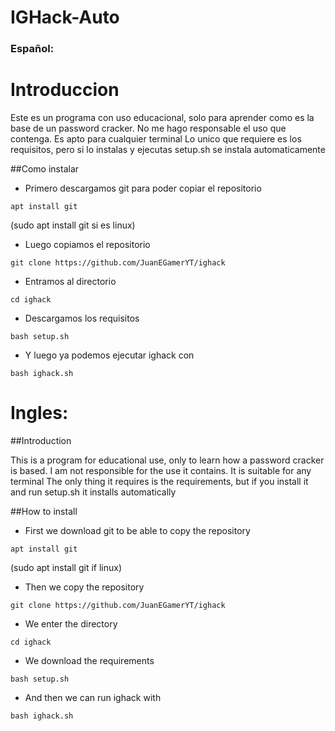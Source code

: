 # IGHack-Auto

### Español:

# Introduccion

Este es un programa con uso educacional, solo para aprender como es la base de un password cracker.
No me hago responsable el uso que contenga.
Es apto para cualquier terminal
Lo unico que requiere es los requisitos, pero si lo instalas y ejecutas setup.sh se instala automaticamente

##Como instalar

- Primero descargamos git para poder copiar el repositorio
```
apt install git 
```
(sudo apt install git si es linux)

- Luego copiamos el repositorio
```
git clone https://github.com/JuanEGamerYT/ighack
```
- Entramos al directorio
```
cd ighack
```
- Descargamos los requisitos
```
bash setup.sh
```
- Y luego ya podemos ejecutar ighack con
```
bash ighack.sh
```


# Ingles:

##Introduction

This is a program for educational use, only to learn how a password cracker is based.
I am not responsible for the use it contains.
It is suitable for any terminal
The only thing it requires is the requirements, but if you install it and run setup.sh it installs automatically

##How to install

- First we download git to be able to copy the repository
```
apt install git
```
(sudo apt install git if linux)

- Then we copy the repository
```
git clone https://github.com/JuanEGamerYT/ighack
```
- We enter the directory
```
cd ighack
```
- We download the requirements
```
bash setup.sh
```
- And then we can run ighack with
```
bash ighack.sh
```
